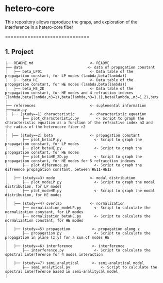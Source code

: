 # hetero-core
This repository allows reproduce the graps, and exploration of the interference in a hetero-core fiber 

==============================

 <h2>1. Project </h2>

    ├── README.md                          <- README
    ├── data                              <- data of propagation constant
    │   ├── beta_LP01                      <- Data table of the propagation constant, for LP modes (lambda,beta(lambda))
    │   ├── beta_HE                        <- Data table of the propagation constant, for HE modes (lambda,beta(lambda))
    │   ├── beta_HE_2D                     <- Data table of the propagation constant, for HE modes and 4 refraction indexes  (lambda,beta(lambda,n3=1),beta(lambda,n3=1.1),beta(lambda,,n3=1.2),beta(lambda,n3=1.3),beta(lambda,n3=1.4))
    | 
    ├── references                         <- suplemental information
    ├──main.py  
    |  ├── (study==1) characteristic       <- characteristic equation
    |       ├── plot_characteristic.py        <- Script to graph the characteristic equation as a function of the refractive index n3 and the radius of the heterocore fiber r2   
    │  
    |  ├── (study==2) beta                 <- propagation constant
    │       ├── plot_betaLP.py               <- Script to graph the propagation constant, for LP modes 
    │       ├── plot_betaHE.py               <- Script to graph the propagation constant, for HE modes 
    │       ├── plot_betaHE_2D.py            <- Script to graph the propagation constant, for HE modes for 5 refracction indexes 
    │       ├── plot_diference.py            <- Script to graph the difreence propagation constant, between HE11-HE12  
    │
    │   ├── (study==3) mode                <- modal distribution
    │       ├── plot_modeLP.py               <- Script to graph the modal distribution, for LP modes 
    │       ├── plot_modeHE.py               <- Script to graph the modal distribution, for HE modes 
    |
    │   ├── (study==4) overlap             <- normalization
    │       ├── normalization_modeLP.py      <- Script to calculate the normalization constant, for LP modes 
    │       ├── normalization_betaHE.py      <- Script to calculate the normalization constant, for HE modes
    │   
    │   ├── (study==5) propagation          <- propagation along z
    │       ├── propagation.py               <- Script to calculate the propagation in plane (z,y) for a sum of modes HE 
    │   
    │   ├── (study==6) interference         <- interference
    │       ├── interference.py              <- Script to calculate the spectral interference for 4 modes interaction
    │   
    │   ├── (study==7) semi_analytical      <- semi-analytical model
    │       ├── semi_analytical.py              <- Script to calculate the spectral interference based in semi-analitycal model
    | 

   
    
